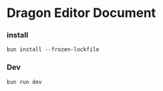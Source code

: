 # Dragon Editor Document

### install

```
bun install --frozen-lockfile
```

### Dev

```
bun run dev
```
